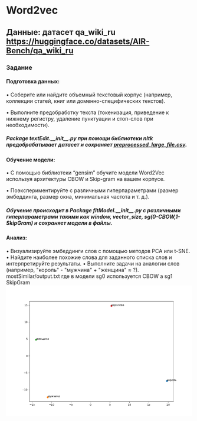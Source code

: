 # Word2vec
## Данные: датасет qa_wiki_ru https://huggingface.co/datasets/AIR-Bench/qa_wiki_ru
### Задание
#### Подготовка данных:
• Соберите или найдите объемный текстовый корпус (например,
коллекции статей, книг или доменно-специфических текстов).
  
• Выполните предобработку текста (токенизация, приведение к нижнему
регистру, удаление пунктуации и стоп-слов при необходимости).  
##### Package textEdit.\_\_init__.py при помощи библиотеки nltk предобрабатывает датасет и сохраняет [preprocessed_large_file.csv](textEdit/preprocessed_large_file.csv).  
#### Обучение модели:
• С помощью библиотеки “gensim” обучите модели Word2Vec используя
архитектуры CBOW и Skip-gram на вашем корпусе.  

• Поэкспериментируйте с различными гиперпараметрами (размер
эмбеддинга, размер окна, минимальная частота и т. д.).  
  
##### Обучение происходит в Package fitModel.\_\_init__.py с различными гиперпараметрами такими как window, vector_size, sg(0-CBOW,1-SkipGram) и сохраняет модели в файлы. 

#### Анализ:
• Визуализируйте эмбеддинги слов с помощью методов PCA или t-SNE.
• Найдите наиболее похожие слова для заданного списка слов и
интерпретируйте результаты.
• Выполните задачи на аналогии слов (например, "король" - "мужчина" +
"женщина" ≈ ?).
mostSimilar/output.txt где в модели sg0 используется CBOW а sg1 SkipGram
![cbow_pca.png](showResult/cbow_pca.png)